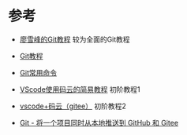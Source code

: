 # 参考


* [廖雪峰的Git教程](https://www.liaoxuefeng.com/wiki/896043488029600) 较为全面的Git教程
* [Git教程](https://www.runoob.com/git/git-basic-operations.html)
* [Git常用命令](https://www.runoob.com/note/56524)

* [VScode使用码云的简易教程](https://blog.csdn.net/weixin_46571373/article/details/107525877) 初阶教程1
* [vscode+码云（gitee）](https://zhuanlan.zhihu.com/p/428697175) 初阶教程2
* [Git - 将一个项目同时从本地推送到 GitHub 和 Gitee](https://www.cnblogs.com/poloyy/p/12215199.html)
  